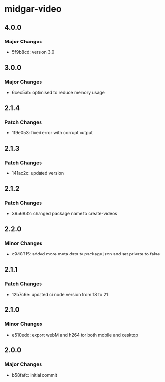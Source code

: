 # midgar-video

## 4.0.0

### Major Changes

- 5f9b8cd: version 3.0

## 3.0.0

### Major Changes

- 6cec5ab: optimised to reduce memory usage

## 2.1.4

### Patch Changes

- 1f9e053: fixed error with corrupt output

## 2.1.3

### Patch Changes

- 141ac2c: updated version

## 2.1.2

### Patch Changes

- 3956832: changed package name to create-videos

## 2.2.0

### Minor Changes

- c948315: added more meta data to package.json and set private to false

## 2.1.1

### Patch Changes

- 12b7c6e: updated ci node version from 18 to 21

## 2.1.0

### Minor Changes

- e510edd: export webM and h264 for both mobile and desktop

## 2.0.0

### Major Changes

- b58fafc: initial commit
